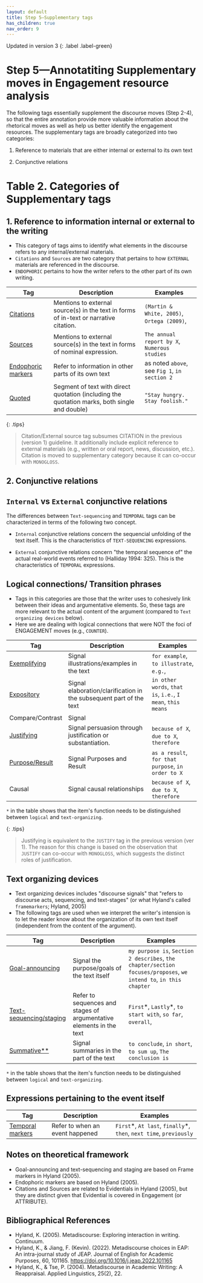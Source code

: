 ```yaml
---
layout: default
title: Step 5–Supplementary tags
has_children: true
nav_order: 9
---
```


Updated in version 3
{: .label .label-green}
# Step 5—Annotatiting Supplementary moves in Engagement resource analysis


The following tags essentially supplement the discourse moves (Step 2-4), so that the entire annotation provide more valuable information about the rhetorical moves as well as help us better identify the engagement resources. The supplementary tags are broadly categorized into two categories:

1. Reference to materials that are either internal or external to its own text

2. Conjunctive relations

# Table 2. Categories of Supplementary tags 

## 1. Reference to information internal or external to the writing

- This category of tags aims to identify what elements in the discourse refers to any internal/external materials.
- `Citations` and `Sources` are two category that pertains to how `EXTERNAL` materials are referenced in the discourse.
- `ENDOPHORIC` pertains to how the writer refers to the other part of its own writing.

| Tag                                 | Description                                                                                   | Examples                                      |
| ----------------------------------- | --------------------------------------------------------------------------------------------- | --------------------------------------------- |
| [Citations](CITATION.md)            | Mentions to external source(s) in the text in forms of in-text or narrative citation.         | `(Martin & White, 2005)`, `Ortega (2009)`,    |
| [Sources](Sources.md)               | Mentions to external source(s) in the text in forms of nominal expression.                    | `The annual report by X`, `Numerous studies`  |
| [Endophoric markers](ENDOPHORIC.md) | Refer to information in other parts of its own text                                           | as noted `above`, see `Fig 1`, `in section 2` |
| [Quoted](QUOTED.md)                 | Segment of text with direct quotation (including the quotation marks, both single and double) | `"Stay hungry. Stay foolish."`                |

{: .tips}
> Citation/External source tag subsumes CITATION in the previous (version 1) guideline. It additionally include explicit reference to external materials (e.g., written or oral report, news, discussion, etc.).
> Citation is moved to supplementary category because it can co-occur with `MONOGLOSS`.



## 2. Conjunctive relations

## `Internal` vs `External` conjunctive relations

The differences between `Text-sequencing` and `TEMPORAL` tags can be characterized in terms of the following two concept.

- `Internal` conjunctive relations concern the sequencial unfolding of the text itself. This is the characteristics of `TEXT-SEQUENCING` expressions.

- `External` conjunctive relations concern "the temporal sequence of" the actual real-world events referred to (Halliday 1994: 325). This is the characteristics of `TEMPORAL` expressions.


## Logical connections/ Transition phrases

- Tags in this categories are those that the writer uses to cohesively link between their ideas and argumentative elements. So, these tags are more relevant to the actual content of the argument (compared to `Text organizing devices` below).
- Here we are dealing with logical connections that were NOT the foci of ENGAGEMENT moves (e.g., `COUNTER`).

| Tag                             | Description                                                         | Examples                                                    |
| ------------------------------- | ------------------------------------------------------------------- | ----------------------------------------------------------- |
| [Exemplifying](EXEMPLIFYING.md) | Signal illustrations/examples in the text                           | `for example`, `to illustrate`, `e.g.`,                     |
| [Expository](EXPOSITORY.md)     | Signal elaboration/clarification in the subsequent part of the text | `in other words`, `that is`, `i.e.`, `I mean`, `this means` |
| Compare/Contrast                | Signal                                                              |                                                             |
| [Justifying](JUSTIFY.md)        | Signal persuasion through justification or substantiation.          | `because of X`, `due to X`, `therefore`                     |
| [Purpose/Result](PURPOSE.md)    | Signal Purposes and Result                                          | `as a result`, `for that purpose`, `in order to X`          |
| Causal                          | Signal causal relationships                                         | `because of X`, `due to X`, `therefore`                     |


`*` in the table shows that the item's function needs to be distinguished between `logical` and `text-organizing`.



{: .tips}
> Justifying is equivalent to the `JUSTIFY` tag in the previous version (ver 1). The reason for this change is based on the observation that `JUSTIFY` can co-occur with `MONOGLOSS`, which suggests the distinct roles of justification.

## Text organizing devices 

- Text organizing devices includes "discourse signals" that "refers to discourse acts, sequencing, and text-stages" (or what Hyland's called `framemarkers`; Hyland, 2005)
- The following tags are used when we interpret the writer's intension is to let the reader know about the organization of its own text itself (independent from the content of the argument).

| Tag                                         | Description                                                         | Examples                                                                                                          |
| ------------------------------------------- | ------------------------------------------------------------------- | ----------------------------------------------------------------------------------------------------------------- |
| [Goal-announcing](GOAL.md)                  | Signal the purpose/goals of the text itself                         | `my purpose is`, `Section 2 describes`, `the chapter/section focuses/proposes`, `we intend to`, `in this chapter` |
| [Text-sequencing/staging](TEXT-SEQUENCE.md) | Refer to sequences and stages of argumentative elements in the text | `First`\*, `Lastly`\*, `to start with`, `so far`, `overall`,                                                      |
| [Summative**](SUMMATIVE.md)                 | Signal summaries in the part of the text                            | `to conclude`, `in short`, `to sum up`, `The conclusion is`                                                       |

`*` in the table shows that the item's function needs to be distinguished between `logical` and `text-organizing`.


## Expressions pertaining to the event itself

| Tag                             | Description                     | Examples                                                             |
| ------------------------------- | ------------------------------- | -------------------------------------------------------------------- |
| [Temporal markers](TEMPORAL.md) | Refer to when an event happened | `First`\*, `At last`, `finally`\*, `then`, `next time`, `previously` |






## Notes on theoretical framework

- Goal-announcing and text-sequencing and staging are based on Frame markers in Hyland (2005).
- Endophoric markers are based on Hyland (2005).
- Citations and Sources are related to Evidentials in Hyland (2005), but they are distinct given that Evidential is covered in Engagement (or ATTRIBUTE).

## Bibliographical References

- Hyland, K. (2005). Metadiscourse: Exploring interaction in writing. Continuum.
- Hyland, K., & Jiang, F. (Kevin). (2022). Metadiscourse choices in EAP: An intra-journal study of JEAP. Journal of English for Academic Purposes, 60, 101165. https://doi.org/10.1016/j.jeap.2022.101165
- Hyland, K., & Tse, P. (2004). Metadiscourse in Academic Writing: A Reappraisal. Applied Linguistics, 25(2), 22.
